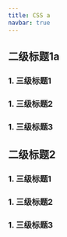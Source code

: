 ```yaml
---
title: CSS a
navbar: true
---
```


## 二级标题1a

### 1. 三级标题1
### 1. 三级标题2
### 1. 三级标题3

## 二级标题2
### 1. 三级标题1
### 1. 三级标题2
### 1. 三级标题3